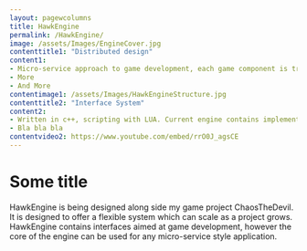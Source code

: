 ```yaml
---
layout: pagewcolumns
title: HawkEngine
permalink: /HawkEngine/
image: /assets/Images/EngineCover.jpg
contenttitle1: "Distributed design"
content1: 
- Micro-service approach to game development, each game component is treated as a separate micro-system. Each service can communicate with other services, in a process, locally across processes or across network.
- More
- And More
contentimage1: /assets/Images/HawkEngineStructure.jpg
contenttitle2: "Interface System"
content2:
- Written in c++, scripting with LUA. Current engine contains implementations for OpenGL, BulletPhysics, OpenAL, FreeType, image and audio file loading and a custom weighted mesh solution.
- Bla bla bla
contentvideo2: https://www.youtube.com/embed/rrO0J_agsCE
---
```


# Some title
HawkEngine is being designed along side my game project ChaosTheDevil. It is designed to offer a flexible system which can scale as a project grows. HawkEngine contains interfaces aimed at game development, however the core of the engine can be used for any micro-service style application.
